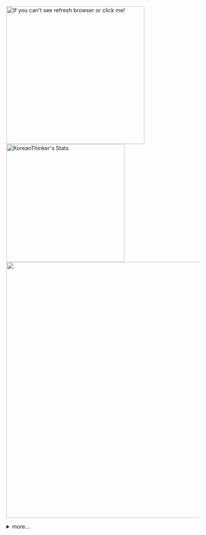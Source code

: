 <p >
  <a target="_blank" href="https://github-readme-stats.vercel.app/api/wakatime?username=KoreanThinker&layout=compact&theme=dark&hide_border=true&langs_count=32" >
    <img width="360px"  src="https://github-readme-stats.vercel.app/api/wakatime?username=KoreanThinker&layout=compact&theme=dark&hide_border=true&langs_count=6" alt="If you can't see refresh browser or click me!" /> 
  </a>
    <img width="308px" src="https://github-readme-stats.vercel.app/api?username=KoreanThinker&theme=dark&hide_border=true&count_private=true" alt="KoreanThinker's Stats" />
  <img width="668px" src="https://github-profile-trophy.vercel.app/?username=koreanthinker&theme=onedark&column=8&no-frame=true" />
</p>



<details>
<summary>more...</summary>
 
    
<!--START_SECTION:waka-->
**I'm a Night 🦉** 

```text
🌞 Morning    18 commits     ░░░░░░░░░░░░░░░░░░░░░░░░░   1.5% 
🌆 Daytime    439 commits    █████████░░░░░░░░░░░░░░░░   36.49% 
🌃 Evening    653 commits    █████████████░░░░░░░░░░░░   54.28% 
🌙 Night      93 commits     ██░░░░░░░░░░░░░░░░░░░░░░░   7.73%

```
📅 **I'm Most Productive on Thursday** 

```text
Monday       208 commits    ████░░░░░░░░░░░░░░░░░░░░░   17.29% 
Tuesday      187 commits    ████░░░░░░░░░░░░░░░░░░░░░   15.54% 
Wednesday    199 commits    ████░░░░░░░░░░░░░░░░░░░░░   16.54% 
Thursday     216 commits    ████░░░░░░░░░░░░░░░░░░░░░   17.96% 
Friday       164 commits    ███░░░░░░░░░░░░░░░░░░░░░░   13.63% 
Saturday     107 commits    ██░░░░░░░░░░░░░░░░░░░░░░░   8.89% 
Sunday       122 commits    ██░░░░░░░░░░░░░░░░░░░░░░░   10.14%

```


📊 **This Week I Spent My Time On** 

```text
⌚︎ Time Zone: Asia/Seoul

🐱‍💻 Projects: 
music-shorts             43 hrs 45 mins      ██████████████████░░░░░░░   71.78% 
music-shorts-velog       8 hrs 23 mins       ███░░░░░░░░░░░░░░░░░░░░░░   13.77% 
Unknown Project          6 hrs 39 mins       ██░░░░░░░░░░░░░░░░░░░░░░░   10.91% 
front                    1 hr 36 mins        ░░░░░░░░░░░░░░░░░░░░░░░░░   2.63% 
functions                27 mins             ░░░░░░░░░░░░░░░░░░░░░░░░░   0.75%

```


 Last Updated on 03/02/2022 18:40:36 UTC
<!--END_SECTION:waka-->
</details>

